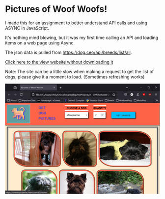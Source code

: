 # Pictures of Woof Woofs!

I made this for an assignment to better understand API calls and using ASYNC in JavaScript.

It's nothing mind blowing, but it was my first time calling an API and loading items on a web page using Async.

The json data is pulled from https://dog.ceo/api/breeds/list/all.

[Click here to the view website without downloading it](https://htmlpreview.github.io/?https://github.com/chriswickens/picturesOfWoofWoofs/blob/main/index.html)

Note: The site can be a little slow when making a request to get the list of dogs, please give it a moment to load. (Sometimes refreshing works)

![Picture of the website](sitepicture.png)
